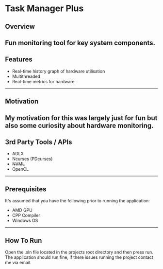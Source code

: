 # Task Manager Plus

## Overview
Fun monitoring tool for key system components. 
---

## Features
- Real-time history graph of hardware utilisation
- Multithreaded
- Real-time metrics for hardware
---

## Motivation
My motivation for this was largely just for fun but also some curiosity about hardware monitoring.
---

## 3rd Party Tools / APIs
- ADLX
- Ncurses (PDcurses)
- ~~NVML~~
- OpenCL
---

## Prerequisites
It's assumed that you have the following prior to running the application:
- AMD GPU
- CPP Compiler
- Windows OS
---

## How To Run
Open the .sln file located in the projects root directory and then press run.
The application should run fine, if there issues running the project contact me via email.
